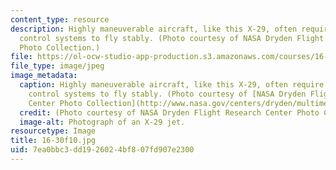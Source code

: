 ```yaml
---
content_type: resource
description: Highly maneuverable aircraft, like this X-29, often require sophisticated
  control systems to fly stably. (Photo courtesy of NASA Dryden Flight Research Center
  Photo Collection.)
file: https://ol-ocw-studio-app-production.s3.amazonaws.com/courses/16-30-feedback-control-systems-fall-2010/7ea0bbc3dd1926024bf807fd907e2300_16-30f10.jpg
file_type: image/jpeg
image_metadata:
  caption: Highly maneuverable aircraft, like this X-29, often require sophisticated
    control systems to fly stably. (Photo courtesy of [NASA Dryden Flight Research
    Center Photo Collection](http://www.nasa.gov/centers/dryden/multimedia/imagegallery/index.html#.Us_Rk7QcVGM).)
  credit: (Photo courtesy of NASA Dryden Flight Research Center Photo Collection.)
  image-alt: Photograph of an X-29 jet.
resourcetype: Image
title: 16-30f10.jpg
uid: 7ea0bbc3-dd19-2602-4bf8-07fd907e2300
---
```

